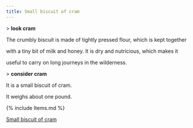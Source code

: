 ```yaml
---
title: Small biscuit of cram
---
```


\> **look cram**

The crumbly biscuit is made of tightly pressed flour, which is kept
together

with a tiny bit of milk and honey. It is dry and nutricious, which makes
it

useful to carry on long journeys in the wilderness.

\> **consider cram**

It is a small biscuit of cram.

It weighs about one pound.

{% include Items.md %}

[Small biscuit of cram](Category:_Consumables "wikilink")